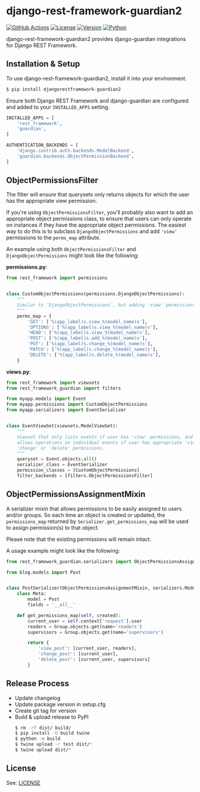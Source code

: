 # django-rest-framework-guardian2

[![GitHub Actions][github-actions-badge]](https://github.com/johnthagen/django-rest-framework-guardian/actions)
[![License](https://img.shields.io/pypi/l/djangorestframework-guardian2.svg)](https://pypi.org/project/djangorestframework-guardian2)
[![Version](https://img.shields.io/pypi/v/djangorestframework-guardian2.svg)](https://pypi.org/project/djangorestframework-guardian2)
[![Python](https://img.shields.io/pypi/pyversions/djangorestframework-guardian2.svg)](https://pypi.org/project/djangorestframework-guardian2/)

[github-actions-badge]: https://github.com/johnthagen/django-rest-framework-guardian/workflows/python/badge.svg

django-rest-framework-guardian2 provides django-guardian integrations for Django REST Framework.


## Installation & Setup

To use django-rest-framework-guardian2, install it into your environment.

```sh
$ pip install djangorestframework-guardian2
```

Ensure both Django REST Framework and django-guardian are configured and added to your `INSTALLED_APPS` setting.

```python
INSTALLED_APPS = [
    'rest_framework',
    'guardian',
]

AUTHENTICATION_BACKENDS = [
    'django.contrib.auth.backends.ModelBackend',
    'guardian.backends.ObjectPermissionBackend',
]
```


## ObjectPermissionsFilter

The filter will ensure that querysets only returns objects for which the user has the appropriate view permission.

If you're using `ObjectPermissionsFilter`, you'll probably also want to add an appropriate object permissions
class, to ensure that users can only operate on instances if they have the appropriate object permissions.  The easiest
way to do this is to subclass `DjangoObjectPermissions` and add `'view'` permissions to the `perms_map` attribute.

An example using both `ObjectPermissionsFilter` and `DjangoObjectPermissions` might look like the following:

**permissions.py**:

```python
from rest_framework import permissions


class CustomObjectPermissions(permissions.DjangoObjectPermissions):
    """
    Similar to `DjangoObjectPermissions`, but adding 'view' permissions.
    """
    perms_map = {
        'GET': ['%(app_label)s.view_%(model_name)s'],
        'OPTIONS': ['%(app_label)s.view_%(model_name)s'],
        'HEAD': ['%(app_label)s.view_%(model_name)s'],
        'POST': ['%(app_label)s.add_%(model_name)s'],
        'PUT': ['%(app_label)s.change_%(model_name)s'],
        'PATCH': ['%(app_label)s.change_%(model_name)s'],
        'DELETE': ['%(app_label)s.delete_%(model_name)s'],
    }
```

**views.py**:

```python
from rest_framework import viewsets
from rest_framework_guardian import filters

from myapp.models import Event
from myapp.permissions import CustomObjectPermissions
from myapp.serializers import EventSerializer


class EventViewSet(viewsets.ModelViewSet):
    """
    Viewset that only lists events if user has 'view' permissions, and only
    allows operations on individual events if user has appropriate 'view', 'add',
    'change' or 'delete' permissions.
    """
    queryset = Event.objects.all()
    serializer_class = EventSerializer
    permission_classes = [CustomObjectPermissions]
    filter_backends = [filters.ObjectPermissionsFilter]
```


## ObjectPermissionsAssignmentMixin

A serializer mixin that allows permissions to be easily assigned to users and/or groups.
So each time an object is created or updated, the `permissions_map` returned by `Serializer.get_permissions_map` will be used to assign permission(s) to that object.

Please note that the existing permissions will remain intact.

A usage example might look like the following:

```python
from rest_framework_guardian.serializers import ObjectPermissionsAssignmentMixin

from blog.models import Post


class PostSerializer(ObjectPermissionsAssignmentMixin, serializers.ModelSerializer):
    class Meta:
        model = Post
        fields = '__all__'

    def get_permissions_map(self, created):
        current_user = self.context['request'].user
        readers = Group.objects.get(name='readers')
        supervisors = Group.objects.get(name='supervisors')

        return {
            'view_post': [current_user, readers],
            'change_post': [current_user],
            'delete_post': [current_user, supervisors]
        }

```


## Release Process

- Update changelog
- Update package version in setup.cfg
- Create git tag for version
- Build & upload release to PyPI
  ```bash
  $ rm -rf dist/ build/
  $ pip install -U build twine
  $ python -m build
  $ twine upload -r test dist/*
  $ twine upload dist/*
  ```

## License

See: [LICENSE](https://github.com/johnthagen/django-rest-framework-guardian/blob/master/LICENSE)
